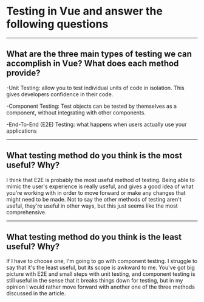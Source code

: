 # Testing in Vue and answer the following questions

---

## What are the three main types of testing we can accomplish in Vue? What does each method provide?

-Unit Testing: allow you to test individual units of code in isolation. This gives developers confidence in their code.

-Component Testing: Test objects can be tested by themselves as a component, without integrating with other components. 

-End-To-End (E2E) Testing: what happens when users actually use your applications

---

## What testing method do you think is the most useful? Why?

I think that E2E is probably the most useful method of testing. Being able to mimic the user's experience is really useful, and gives a good idea of what you're working with in order to move forward or make any changes that might need to be made. Not to say the other methods of testing aren't useful, they're useful in other ways, but this just seems like the most comprehensive.

----

## What testing method do you think is the least useful? Why?

If I have to choose one, I'm going to go with component testing. I struggle to say that it's the least useful, but its scope is awkward to me. You've got big picture with E2E and small steps with unit testing, and component testing is still useful in the sense that it breaks things down for testing, but in my opinion I would rather move forward with another one of the three methods discussed in the article. 
